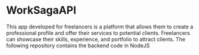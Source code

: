 # WorkSagaAPI
This app developed for freelancers is a platform that allows them to create a professional profile and offer their services to potential clients. Freelancers can showcase their skills, experience, and portfolio to attract clients. The following repository contains the backend code in NodeJS
